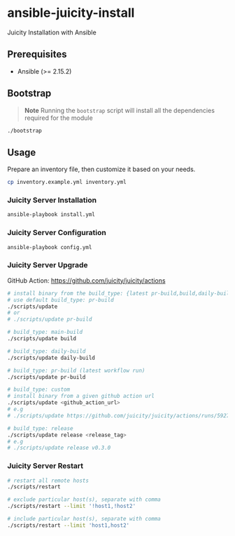 # ansible-juicity-install

Juicity Installation with Ansible

## Prerequisites

- Ansible (>= 2.15.2)

## Bootstrap

> **Note**
> Running the `bootstrap` script will install all the dependencies required for the module

```bash
./bootstrap
```

## Usage

Prepare an inventory file, then customize it based on your needs.

```bash
cp inventory.example.yml inventory.yml
```

### Juicity Server Installation

```bash
ansible-playbook install.yml
```

### Juicity Server Configuration

```bash
ansible-playbook config.yml
```

### Juicity Server Upgrade

GitHub Action: https://github.com/juicity/juicity/actions

```bash
# install binary from the build_type: {latest pr-build,build,daily-build}
# use default build_type: pr-build
./scripts/update
# or
# ./scripts/update pr-build

# build_type: main-build
./scripts/update build

# build_type: daily-build
./scripts/update daily-build

# build_type: pr-build (latest workflow run)
./scripts/update pr-build

# build_type: custom
# install binary from a given github action url
./scripts/update <github_action_url>
# e.g
# ./scripts/update https://github.com/juicity/juicity/actions/runs/5927920609

# build_type: release
./scripts/update release <release_tag>
# e.g
# ./scripts/update release v0.3.0
```

### Juicity Server Restart

```bash
# restart all remote hosts
./scripts/restart

# exclude particular host(s), separate with comma
./scripts/restart --limit '!host1,!host2'

# include particular host(s), separate with comma
./scripts/restart --limit 'host1,host2'
```
